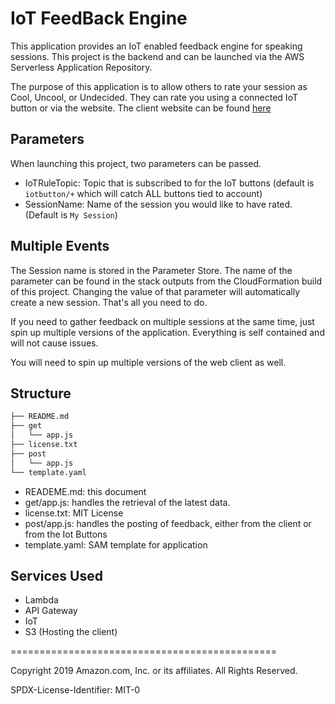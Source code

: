 # IoT FeedBack Engine
This application provides an IoT enabled feedback engine for speaking sessions. This project is the backend and can be launched via the AWS Serverless Application Repository.

The purpose of this application is to allow others to rate your session as Cool, Uncool, or Undecided. They can rate you using a connected IoT button or via the website. The client website can be found [here](https://github.com/singledigit/IoT-feedback-web-client)

## Parameters
When launching this project, two parameters can be passed.

* IoTRuleTopic: Topic that is subscribed to for the IoT buttons (default is `iotbutton/+` which will catch ALL buttons tied to account)
* SessionName: Name of the session you would like to have rated. (Default is `My Session`)

## Multiple Events
The Session name is stored in the Parameter Store. The name of the parameter can be found in the stack outputs from the CloudFormation build of this project. Changing the value of that parameter will automatically create a new session. That's all you need to do.

If you need to gather feedback on multiple sessions at the same time, just spin up multiple versions of the application. Everything is self contained and will not cause issues.

You will need to spin up multiple versions of the web client as well.

## Structure
```bash
├── README.md
├── get
│   └── app.js
├── license.txt
├── post
│   └── app.js
└── template.yaml
```
* READEME.md: this document
* get/app.js: handles the retrieval of the latest data.
* license.txt: MIT License
* post/app.js: handles the posting of feedback, either from the client or from the Iot Buttons
* template.yaml: SAM template for application

## Services Used

* Lambda
* API Gateway
* IoT
* S3 (Hosting the client)

==============================================

Copyright 2019 Amazon.com, Inc. or its affiliates. All Rights Reserved.

SPDX-License-Identifier: MIT-0